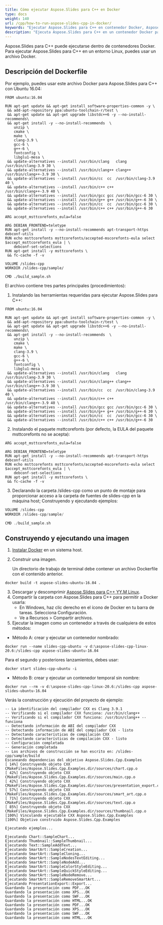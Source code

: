 ```yaml
---
title: Cómo ejecutar Aspose.Slides para C++ en Docker
type: docs
weight: 140
url: /cpp/how-to-run-aspose-slides-cpp-in-docker/
keywords: "Ejecutar Aspose.Slides para C++ en contenedor Docker, Aspose Docker, Aspose.Slides para C++ en Docker"
description: "Ejecuta Aspose.Slides para C++ en un contenedor Docker para Linux."
---
```


Aspose.Slides para C++ puede ejecutarse dentro de contenedores Docker. Para ejecutar Aspose.Slides para C++ en un entorno Linux, puedes usar un archivo Docker.

## Descripción del Dockerfile

Por ejemplo, puedes usar este archivo Docker para Aspose.Slides para C++ con Ubuntu 16.04:

```
FROM ubuntu:16.04

RUN apt-get update && apt-get install software-properties-common -y \
 && add-apt-repository ppa:ubuntu-toolchain-r/test \
 && apt-get update && apt-get upgrade libstdc++6 -y --no-install-recommends\
 && apt-get install -y --no-install-recommends  \
    unzip \
    cmake \
    make \
    clang-3.9 \
    gcc-6 \
    g++-6 \
    fontconfig \
    libglu1-mesa \ 
 && update-alternatives --install /usr/bin/clang   clang   /usr/bin/clang-3.9 30 \
 && update-alternatives --install /usr/bin/clang++ clang++ /usr/bin/clang++-3.9 30 \
 && update-alternatives --install /usr/bin/cc  cc  /usr/bin/clang-3.9 40 \
 && update-alternatives --install /usr/bin/c++ c++ /usr/bin/clang++-3.9 40 \
 && update-alternatives --install /usr/bin/gcc gcc /usr/bin/gcc-6 30 \
 && update-alternatives --install /usr/bin/g++ g++ /usr/bin/g++-6 30 \
 && update-alternatives --install /usr/bin/cc  cc  /usr/bin/gcc-6 30 \
 && update-alternatives --install /usr/bin/c++ c++ /usr/bin/g++-6 30

ARG accept_msttcorefonts_eula=false

ARG DEBIAN_FRONTEND=teletype
RUN apt-get install -y --no-install-recommends apt-transport-https debconf-utils
RUN echo msttcorefonts msttcorefonts/accepted-mscorefonts-eula select $accept_msttcorefonts_eula | \
    debconf-set-selections
RUN apt-get install -y msttcorefonts \
 && fc-cache -f -v

VOLUME /slides-cpp
WORKDIR /slides-cpp/sample/

CMD ./build_sample.sh
```

El archivo contiene tres partes principales (procedimientos):

1. Instalando las herramientas requeridas para ejecutar Aspose.Slides para C++:

```
FROM ubuntu:16.04

RUN apt-get update && apt-get install software-properties-common -y \
 && add-apt-repository ppa:ubuntu-toolchain-r/test \
 && apt-get update && apt-get upgrade libstdc++6 -y --no-install-recommends\
 && apt-get install -y --no-install-recommends  \
    unzip \
    cmake \
    make \
    clang-3.9 \
    gcc-6 \
    g++-6 \
    fontconfig \
    libglu1-mesa \ 
 && update-alternatives --install /usr/bin/clang   clang   /usr/bin/clang-3.9 30 \
 && update-alternatives --install /usr/bin/clang++ clang++ /usr/bin/clang++-3.9 30 \
 && update-alternatives --install /usr/bin/cc  cc  /usr/bin/clang-3.9 40 \
 && update-alternatives --install /usr/bin/c++ c++ /usr/bin/clang++-3.9 40 \
 && update-alternatives --install /usr/bin/gcc gcc /usr/bin/gcc-6 30 \
 && update-alternatives --install /usr/bin/g++ g++ /usr/bin/g++-6 30 \
 && update-alternatives --install /usr/bin/cc  cc  /usr/bin/gcc-6 30 \
 && update-alternatives --install /usr/bin/c++ c++ /usr/bin/g++-6 30
```

2. Instalando el paquete msttcorefonts (por defecto, la EULA del paquete msttcorefonts no se acepta):

```
ARG accept_msttcorefonts_eula=false

ARG DEBIAN_FRONTEND=teletype
RUN apt-get install -y --no-install-recommends apt-transport-https debconf-utils
RUN echo msttcorefonts msttcorefonts/accepted-mscorefonts-eula select $accept_msttcorefonts_eula | \
    debconf-set-selections
RUN apt-get install -y msttcorefonts \
 && fc-cache -f -v
```

3. Declarando la carpeta /slides-cpp como un punto de montaje para proporcionar acceso a la carpeta de fuentes de slides-cpp en la máquina host; Construyendo y ejecutando ejemplos:

``` cpp
VOLUME /slides-cpp
WORKDIR /slides-cpp/sample/

CMD ./build_sample.sh
```

## Construyendo y ejecutando una imagen

1. [Instalar Docker](https://docs.docker.com/engine/install/) en un sistema host.

2. Construir una imagen.

   Un directorio de trabajo de terminal debe contener un archivo Dockerfile con el contenido anterior.

```
docker build -t aspose-slides-ubuntu-16.04 .
```

3. Descargar y descomprimir [Aspose.Slides para C++ YY.M Linux](https://downloads.aspose.com/slides/cpp).
4. Compartir la carpeta con Aspose.Slides para C++ para permitir a Docker usarla:
   - En Windows, haz clic derecho en el ícono de Docker en tu barra de tareas. Selecciona Configuración.
   - Ve a Recursos > Compartir archivos.
5. Ejecutar la imagen como un contenedor a través de cualquiera de estos métodos:

* Método A: crear y ejecutar un contenedor nombrado:

```
docker run --name slides-cpp-ubuntu -v d:\aspose-slides-cpp-linux-20.6:/slides-cpp aspose-slides-ubuntu-16.04
```

Para el segundo y posteriores lanzamientos, debes usar:

```
docker start slides-cpp-ubuntu -i
```

* Método B: crear y ejecutar un contenedor temporal sin nombre:

```
docker run --rm -v d:\aspose-slides-cpp-linux-20.6:/slides-cpp aspose-slides-ubuntu-16.04
```

Verás la construcción y ejecución del proyecto de ejemplo:

```
-- La identificación del compilador CXX es Clang 3.9.1
-- Verificando si el compilador CXX funciona: /usr/bin/clang++
-- Verificando si el compilador CXX funciona: /usr/bin/clang++ -- funciona
-- Detectando información de ABI del compilador CXX
-- Detectando información de ABI del compilador CXX - listo
-- Detectando características de compilación CXX
-- Detectando características de compilación CXX - listo
-- Configuración completada
-- Generación completada
-- Los archivos de construcción se han escrito en: /slides-cpp/sample/build
Escaneando dependencias del objetivo Aspose.Slides.Cpp.Examples
[ 14%] Construyendo objeto CXX CMakeFiles/Aspose.Slides.Cpp.Examples.dir/sources/chart.cpp.o
[ 42%] Construyendo objeto CXX CMakeFiles/Aspose.Slides.Cpp.Examples.dir/sources/main.cpp.o
[ 42%] Construyendo objeto CXX CMakeFiles/Aspose.Slides.Cpp.Examples.dir/sources/presentation_export.cpp.o
[ 57%] Construyendo objeto CXX CMakeFiles/Aspose.Slides.Cpp.Examples.dir/sources/smart_art.cpp.o
[ 71%] Construyendo objeto CXX CMakeFiles/Aspose.Slides.Cpp.Examples.dir/sources/text.cpp.o
[ 85%] Construyendo objeto CXX CMakeFiles/Aspose.Slides.Cpp.Examples.dir/sources/thumbnail.cpp.o
[100%] Vinculando ejecutable CXX Aspose.Slides.Cpp.Examples
[100%] Objetivo construido Aspose.Slides.Cpp.Examples

Ejecutando ejemplos...

Ejecutando Chart::SampleChart...
Ejecutando Thumbnail::SampleThumbnail...
Ejecutando Text::SampleAddText...
Ejecutando SmartArt::SampleCreation...
Ejecutando SmartArt::SampleCloning...
Ejecutando SmartArt::SampleNodesTextEditing...
Ejecutando SmartArt::SampleNodeAdd...
Ejecutando SmartArt::SampleColorStyleEditing...
Ejecutando SmartArt::SampleQuickStyleEditing...
Ejecutando SmartArt::SampleNodeRemove...
Ejecutando SmartArt::SampleRemoveSmartArt...
Ejecutando PresentationExport::Export...
Guardando la presentación como PDF...OK
Guardando la presentación como XPS...OK
Guardando la presentación como SWF...OK
Guardando la presentación como HTML...OK
Guardando la presentación como PDF...OK
Guardando la presentación como XPS...OK
Guardando la presentación como SWF...OK
Guardando la presentación como HTML...OK
```